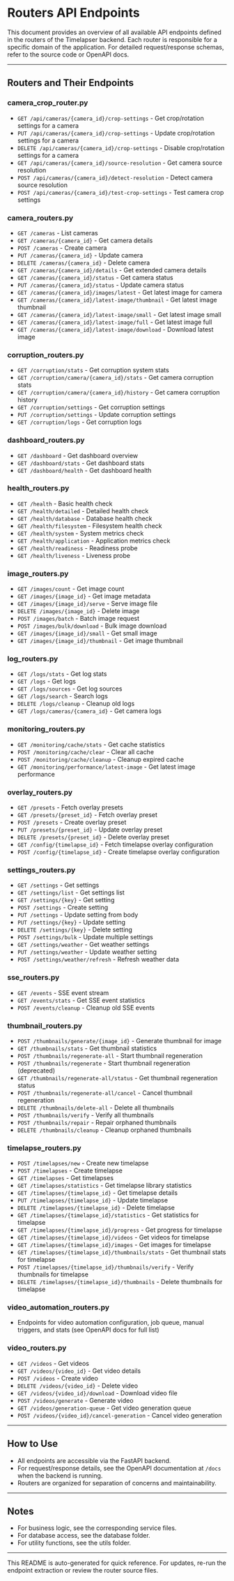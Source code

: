 # Routers API Endpoints

This document provides an overview of all available API endpoints defined in the
routers of the Timelapser backend. Each router is responsible for a specific
domain of the application. For detailed request/response schemas, refer to the
source code or OpenAPI docs.

---

## Routers and Their Endpoints

### camera_crop_router.py

- `GET /api/cameras/{camera_id}/crop-settings` - Get crop/rotation settings for
  a camera
- `PUT /api/cameras/{camera_id}/crop-settings` - Update crop/rotation settings
  for a camera
- `DELETE /api/cameras/{camera_id}/crop-settings` - Disable crop/rotation
  settings for a camera
- `GET /api/cameras/{camera_id}/source-resolution` - Get camera source
  resolution
- `POST /api/cameras/{camera_id}/detect-resolution` - Detect camera source
  resolution
- `POST /api/cameras/{camera_id}/test-crop-settings` - Test camera crop settings

### camera_routers.py

- `GET /cameras` - List cameras
- `GET /cameras/{camera_id}` - Get camera details
- `POST /cameras` - Create camera
- `PUT /cameras/{camera_id}` - Update camera
- `DELETE /cameras/{camera_id}` - Delete camera
- `GET /cameras/{camera_id}/details` - Get extended camera details
- `GET /cameras/{camera_id}/status` - Get camera status
- `PUT /cameras/{camera_id}/status` - Update camera status
- `GET /cameras/{camera_id}/images/latest` - Get latest image for camera
- `GET /cameras/{camera_id}/latest-image/thumbnail` - Get latest image thumbnail
- `GET /cameras/{camera_id}/latest-image/small` - Get latest image small
- `GET /cameras/{camera_id}/latest-image/full` - Get latest image full
- `GET /cameras/{camera_id}/latest-image/download` - Download latest image

### corruption_routers.py

- `GET /corruption/stats` - Get corruption system stats
- `GET /corruption/camera/{camera_id}/stats` - Get camera corruption stats
- `GET /corruption/camera/{camera_id}/history` - Get camera corruption history
- `GET /corruption/settings` - Get corruption settings
- `PUT /corruption/settings` - Update corruption settings
- `GET /corruption/logs` - Get corruption logs

### dashboard_routers.py

- `GET /dashboard` - Get dashboard overview
- `GET /dashboard/stats` - Get dashboard stats
- `GET /dashboard/health` - Get dashboard health

### health_routers.py

- `GET /health` - Basic health check
- `GET /health/detailed` - Detailed health check
- `GET /health/database` - Database health check
- `GET /health/filesystem` - Filesystem health check
- `GET /health/system` - System metrics check
- `GET /health/application` - Application metrics check
- `GET /health/readiness` - Readiness probe
- `GET /health/liveness` - Liveness probe

### image_routers.py

- `GET /images/count` - Get image count
- `GET /images/{image_id}` - Get image metadata
- `GET /images/{image_id}/serve` - Serve image file
- `DELETE /images/{image_id}` - Delete image
- `POST /images/batch` - Batch image request
- `POST /images/bulk/download` - Bulk image download
- `GET /images/{image_id}/small` - Get small image
- `GET /images/{image_id}/thumbnail` - Get image thumbnail

### log_routers.py

- `GET /logs/stats` - Get log stats
- `GET /logs` - Get logs
- `GET /logs/sources` - Get log sources
- `GET /logs/search` - Search logs
- `DELETE /logs/cleanup` - Cleanup old logs
- `GET /logs/cameras/{camera_id}` - Get camera logs

### monitoring_routers.py

- `GET /monitoring/cache/stats` - Get cache statistics
- `POST /monitoring/cache/clear` - Clear all cache
- `POST /monitoring/cache/cleanup` - Cleanup expired cache
- `GET /monitoring/performance/latest-image` - Get latest image performance

### overlay_routers.py

- `GET /presets` - Fetch overlay presets
- `GET /presets/{preset_id}` - Fetch overlay preset
- `POST /presets` - Create overlay preset
- `PUT /presets/{preset_id}` - Update overlay preset
- `DELETE /presets/{preset_id}` - Delete overlay preset
- `GET /config/{timelapse_id}` - Fetch timelapse overlay configuration
- `POST /config/{timelapse_id}` - Create timelapse overlay configuration

### settings_routers.py

- `GET /settings` - Get settings
- `GET /settings/list` - Get settings list
- `GET /settings/{key}` - Get setting
- `POST /settings` - Create setting
- `PUT /settings` - Update setting from body
- `PUT /settings/{key}` - Update setting
- `DELETE /settings/{key}` - Delete setting
- `POST /settings/bulk` - Update multiple settings
- `GET /settings/weather` - Get weather settings
- `PUT /settings/weather` - Update weather setting
- `POST /settings/weather/refresh` - Refresh weather data

### sse_routers.py

- `GET /events` - SSE event stream
- `GET /events/stats` - Get SSE event statistics
- `POST /events/cleanup` - Cleanup old SSE events

### thumbnail_routers.py

- `POST /thumbnails/generate/{image_id}` - Generate thumbnail for image
- `GET /thumbnails/stats` - Get thumbnail statistics
- `POST /thumbnails/regenerate-all` - Start thumbnail regeneration
- `POST /thumbnails/regenerate` - Start thumbnail regeneration (deprecated)
- `GET /thumbnails/regenerate-all/status` - Get thumbnail regeneration status
- `POST /thumbnails/regenerate-all/cancel` - Cancel thumbnail regeneration
- `DELETE /thumbnails/delete-all` - Delete all thumbnails
- `POST /thumbnails/verify` - Verify all thumbnails
- `POST /thumbnails/repair` - Repair orphaned thumbnails
- `DELETE /thumbnails/cleanup` - Cleanup orphaned thumbnails

### timelapse_routers.py

- `POST /timelapses/new` - Create new timelapse
- `POST /timelapses` - Create timelapse
- `GET /timelapses` - Get timelapses
- `GET /timelapses/statistics` - Get timelapse library statistics
- `GET /timelapses/{timelapse_id}` - Get timelapse details
- `PUT /timelapses/{timelapse_id}` - Update timelapse
- `DELETE /timelapses/{timelapse_id}` - Delete timelapse
- `GET /timelapses/{timelapse_id}/statistics` - Get statistics for timelapse
- `GET /timelapses/{timelapse_id}/progress` - Get progress for timelapse
- `GET /timelapses/{timelapse_id}/videos` - Get videos for timelapse
- `GET /timelapses/{timelapse_id}/images` - Get images for timelapse
- `GET /timelapses/{timelapse_id}/thumbnails/stats` - Get thumbnail stats for
  timelapse
- `POST /timelapses/{timelapse_id}/thumbnails/verify` - Verify thumbnails for
  timelapse
- `DELETE /timelapses/{timelapse_id}/thumbnails` - Delete thumbnails for
  timelapse

### video_automation_routers.py

- Endpoints for video automation configuration, job queue, manual triggers, and
  stats (see OpenAPI docs for full list)

### video_routers.py

- `GET /videos` - Get videos
- `GET /videos/{video_id}` - Get video details
- `POST /videos` - Create video
- `DELETE /videos/{video_id}` - Delete video
- `GET /videos/{video_id}/download` - Download video file
- `POST /videos/generate` - Generate video
- `GET /videos/generation-queue` - Get video generation queue
- `POST /videos/{video_id}/cancel-generation` - Cancel video generation

---

## How to Use

- All endpoints are accessible via the FastAPI backend.
- For request/response details, see the OpenAPI documentation at `/docs` when
  the backend is running.
- Routers are organized for separation of concerns and maintainability.

---

## Notes

- For business logic, see the corresponding service files.
- For database access, see the database folder.
- For utility functions, see the utils folder.

---

This README is auto-generated for quick reference. For updates, re-run the
endpoint extraction or review the router source files.
